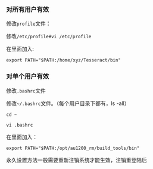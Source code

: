 ### 对所有用户有效

修改`profile`文件：

修改`/etc/profile#vi /etc/profile`

在里面加入:

```
export PATH="$PATH:/home/xyz/Tesseract/bin"
```

### 对单个用户有效

修改`.bashrc`文件

修改`~/.bashrc`文件。（每个用户目录下都有，ls -all）

```
cd ~

vi .bashrc
```

在里面加入：

```
export PATH="$PATH:/opt/au1200_rm/build_tools/bin" 
```

永久设置方法一般需要重新注销系统才能生效，注销重登陆后